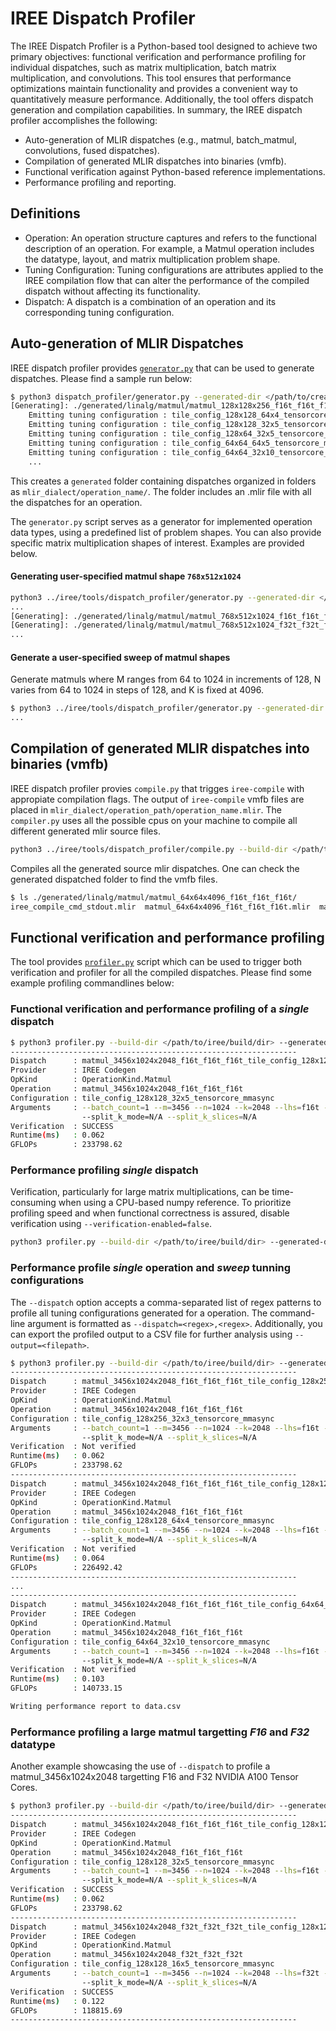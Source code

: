 # IREE Dispatch Profiler

The IREE Dispatch Profiler is a Python-based tool designed to achieve two
primary objectives: functional verification and performance profiling for
individual dispatches, such as matrix multiplication, batch matrix
multiplication, and convolutions. This tool ensures that performance
optimizations maintain functionality and provides a convenient way to
quantitatively measure performance. Additionally, the tool offers dispatch
generation and compilation capabilities. In summary, the IREE dispatch profiler
accomplishes the following:

- Auto-generation of MLIR dispatches (e.g., matmul, batch_matmul, convolutions,
fused dispatches).
- Compilation of generated MLIR dispatches into binaries (vmfb).
- Functional verification against Python-based reference implementations.
- Performance profiling and reporting.

## Definitions

- Operation: An operation structure captures and refers to the functional
description of an operation. For example, a Matmul operation includes the
datatype, layout, and matrix multiplication problem shape.
- Tuning Configuration: Tuning configurations are attributes applied to the
IREE compilation flow that can alter the performance of the compiled dispatch
without affecting its functionality.
- Dispatch: A dispatch is a combination of an operation and its corresponding
tuning configuration.

## Auto-generation of MLIR Dispatches

IREE dispatch profiler provides [`generator.py`](generator.py) that can be used
to generate dispatches. Please find a sample run below:

```bash
$ python3 dispatch_profiler/generator.py --generated-dir </path/to/create/`generated`/dir>
[Generating]: ./generated/linalg/matmul/matmul_128x128x256_f16t_f16t_f16t/matmul_128x128x256_f16t_f16t_f16t.mlir
    Emitting tuning configuration : tile_config_128x128_64x4_tensorcore_mmasync
    Emitting tuning configuration : tile_config_128x128_32x5_tensorcore_mmasync
    Emitting tuning configuration : tile_config_128x64_32x5_tensorcore_mmasync
    Emitting tuning configuration : tile_config_64x64_64x5_tensorcore_mmasync
    Emitting tuning configuration : tile_config_64x64_32x10_tensorcore_mmasync
    ...
```

This creates a `generated` folder containing dispatches organized in folders as
`mlir_dialect/operation_name/`. The folder includes an .mlir file with all the
dispatches for an operation.

The `generator.py` script serves as a generator for implemented operation data
types, using a predefined list of problem shapes. You can also provide specific
matrix multiplication shapes of interest. Examples are provided below.

#### Generating user-specified matmul shape `768x512x1024`

```bash
python3 ../iree/tools/dispatch_profiler/generator.py --generated-dir </path/to/create/`generated`/dir> --problem-m=768 --problem-n=512 --problem-k=1024
...
[Generating]: ./generated/linalg/matmul/matmul_768x512x1024_f16t_f16t_f16t/matmul_768x512x1024_f16t_f16t_f16t.mlir
[Generating]: ./generated/linalg/matmul/matmul_768x512x1024_f32t_f32t_f32t/matmul_768x512x1024_f32t_f32t_f32t.mlir
...
```

#### Generate a user-specified sweep of matmul shapes

Generate matmuls where M ranges from 64 to 1024 in increments of 128, N varies
from 64 to 1024 in steps of 128, and K is fixed at 4096.

```bash
$ python3 ../iree/tools/dispatch_profiler/generator.py --generated-dir </path/to/create/`generated`/dir> --problem-m=64:1024:128 --problem-n=64:1024:128 --problem-k=4096
...
```

## Compilation of generated MLIR dispatches into binaries (vmfb)

IREE dispatch profiler provies `compile.py` that trigges `iree-compile` with
appropiate compilation flags. The output of `iree-compile` vmfb files are placed
in `mlir_dialect/operation_path/operation_name.mlir`. The `compiler.py` uses all
the possible cpus on your machine to compile all different generated mlir source
 files.

```bash
python3 ../iree/tools/dispatch_profiler/compile.py --build-dir </path/to/iree/build/dir> --generated-dir </path/to/create/`generated`/dir>
```

Compiles all the generated source mlir dispatches. One can check the generated
dispatched folder to find the vmfb files.

```bash
$ ls ./generated/linalg/matmul/matmul_64x64x4096_f16t_f16t_f16t/
iree_compile_cmd_stdout.mlir  matmul_64x64x4096_f16t_f16t_f16t.mlir  matmul_64x64x4096_f16t_f16t_f16t_profile.vmfb  matmul_64x64x4096_f16t_f16t_f16t_verify.vmfb
```

## Functional verification and performance profiling

The tool provides [`profiler.py`](profiler.py) script which can be used to
trigger both verification and profiler for all the compiled dispatches. Please
find some example profiling commandlines below:

### Functional verification and performance profiling of a _single_ dispatch

```bash
$ python3 profiler.py --build-dir </path/to/iree/build/dir> --generated-dir </path/to/create/`generated`/dir> --dispatches=matmul_3456x1024x2048_f16t_f16t_f16t_tile_config_128x128_32x5_tensorcore_mmasync --verification-enabled=true --profiling-enabled=true
---------------------------------------------------------------- 
Dispatch      : matmul_3456x1024x2048_f16t_f16t_f16t_tile_config_128x128_32x5_tensorcore_mmasync
Provider      : IREE Codegen
OpKind        : OperationKind.Matmul
Operation     : matmul_3456x1024x2048_f16t_f16t_f16t
Configuration : tile_config_128x128_32x5_tensorcore_mmasync
Arguments     : --batch_count=1 --m=3456 --n=1024 --k=2048 --lhs=f16t --rhs=f16t --result=f16t
                --split_k_mode=N/A --split_k_slices=N/A
Verification  : SUCCESS
Runtime(ms)   : 0.062
GFLOPs        : 233798.62
```

### Performance profiling _single_ dispatch

Verification, particularly for large matrix multiplications, can be
time-consuming when using a CPU-based numpy reference. To prioritize profiling
speed and when functional correctness is assured, disable verification using
`--verification-enabled=false`.

```bash
python3 profiler.py --build-dir </path/to/iree/build/dir> --generated-dir </path/to/create/`generated`/dir> --dispatches=matmul_3456x1024x2048_f16t_f16t_f16t_tile_config_128x128_32x5_tensorcore_mmasync --verification-enabled=false --profiling-enabled=true
```

### Performance profile _single_ operation and _sweep_ tunning configurations

The `--dispatch` option accepts a comma-separated list of regex patterns to
profile all tuning configurations generated for a operation. The command-line
argument is formatted as `--dispatch=<regex>,<regex>`. Additionally, you can
export the profiled output to a CSV file for further analysis using
`--output=<filepath>`.

```bash
$ python3 profiler.py --build-dir </path/to/iree/build/dir> --generated-dir </path/to/create/`generated`/dir> --dispatches=matmul_3456x1024x2048_f16t_f16t_f16t_*_tensorcore_mmasync --verification-enabled=false --profiling-enabled=true --output=data.csv
---------------------------------------------------------------- 
Dispatch      : matmul_3456x1024x2048_f16t_f16t_f16t_tile_config_128x256_32x3_tensorcore_mmasync
Provider      : IREE Codegen
OpKind        : OperationKind.Matmul
Operation     : matmul_3456x1024x2048_f16t_f16t_f16t
Configuration : tile_config_128x256_32x3_tensorcore_mmasync
Arguments     : --batch_count=1 --m=3456 --n=1024 --k=2048 --lhs=f16t --rhs=f16t --result=f16t
                --split_k_mode=N/A --split_k_slices=N/A
Verification  : Not verified
Runtime(ms)   : 0.062
GFLOPs        : 233798.62
---------------------------------------------------------------- 
Dispatch      : matmul_3456x1024x2048_f16t_f16t_f16t_tile_config_128x128_64x4_tensorcore_mmasync
Provider      : IREE Codegen
OpKind        : OperationKind.Matmul
Operation     : matmul_3456x1024x2048_f16t_f16t_f16t
Configuration : tile_config_128x128_64x4_tensorcore_mmasync
Arguments     : --batch_count=1 --m=3456 --n=1024 --k=2048 --lhs=f16t --rhs=f16t --result=f16t
                --split_k_mode=N/A --split_k_slices=N/A
Verification  : Not verified
Runtime(ms)   : 0.064
GFLOPs        : 226492.42
---------------------------------------------------------------- 
...
----------------------------------------------------------------
Dispatch      : matmul_3456x1024x2048_f16t_f16t_f16t_tile_config_64x64_32x10_tensorcore_mmasync
Provider      : IREE Codegen
OpKind        : OperationKind.Matmul
Operation     : matmul_3456x1024x2048_f16t_f16t_f16t
Configuration : tile_config_64x64_32x10_tensorcore_mmasync
Arguments     : --batch_count=1 --m=3456 --n=1024 --k=2048 --lhs=f16t --rhs=f16t --result=f16t
                --split_k_mode=N/A --split_k_slices=N/A
Verification  : Not verified
Runtime(ms)   : 0.103
GFLOPs        : 140733.15

Writing performance report to data.csv

```

### Performance profiling a large matmul targetting _F16_ and _F32_ datatype

Another example showcasing the use of `--dispatch` to profile a
matmul_3456x1024x2048 targetting F16 and F32 NVIDIA A100 Tensor Cores.

```bash
$ python3 profiler.py --build-dir </path/to/iree/build/dir> --generated-dir </path/to/create/`generated`/dir>  --dispatches=matmul_3456x1024x2048_f16t_f16t_f16t_tile_config_128x128_32x5_tensorcore_mmasync,matmul_3456x1024x2048_f32t_f32t_f32t_tile_config_128x128_16x5_tensorcore_mmasync 
---------------------------------------------------------------- 
Dispatch      : matmul_3456x1024x2048_f16t_f16t_f16t_tile_config_128x128_32x5_tensorcore_mmasync
Provider      : IREE Codegen
OpKind        : OperationKind.Matmul
Operation     : matmul_3456x1024x2048_f16t_f16t_f16t
Configuration : tile_config_128x128_32x5_tensorcore_mmasync
Arguments     : --batch_count=1 --m=3456 --n=1024 --k=2048 --lhs=f16t --rhs=f16t --result=f16t
                --split_k_mode=N/A --split_k_slices=N/A
Verification  : SUCCESS
Runtime(ms)   : 0.062
GFLOPs        : 233798.62
---------------------------------------------------------------- 
Dispatch      : matmul_3456x1024x2048_f32t_f32t_f32t_tile_config_128x128_16x5_tensorcore_mmasync
Provider      : IREE Codegen
OpKind        : OperationKind.Matmul
Operation     : matmul_3456x1024x2048_f32t_f32t_f32t
Configuration : tile_config_128x128_16x5_tensorcore_mmasync
Arguments     : --batch_count=1 --m=3456 --n=1024 --k=2048 --lhs=f32t --rhs=f32t --result=f32t
                --split_k_mode=N/A --split_k_slices=N/A
Verification  : SUCCESS
Runtime(ms)   : 0.122
GFLOPs        : 118815.69
----------------------------------------------------------------
```
